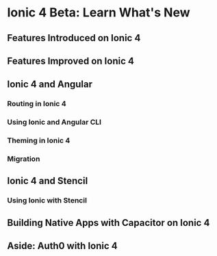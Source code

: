# Ionic 4 Beta: Learn What's New

## Features Introduced on Ionic 4

## Features Improved on Ionic 4

## Ionic 4 and Angular
### Routing in Ionic 4
### Using Ionic and Angular CLI
### Theming in Ionic 4
### Migration

## Ionic 4 and Stencil
### Using Ionic with Stencil

## Building Native Apps with Capacitor on Ionic 4

## Aside: Auth0 with Ionic 4
